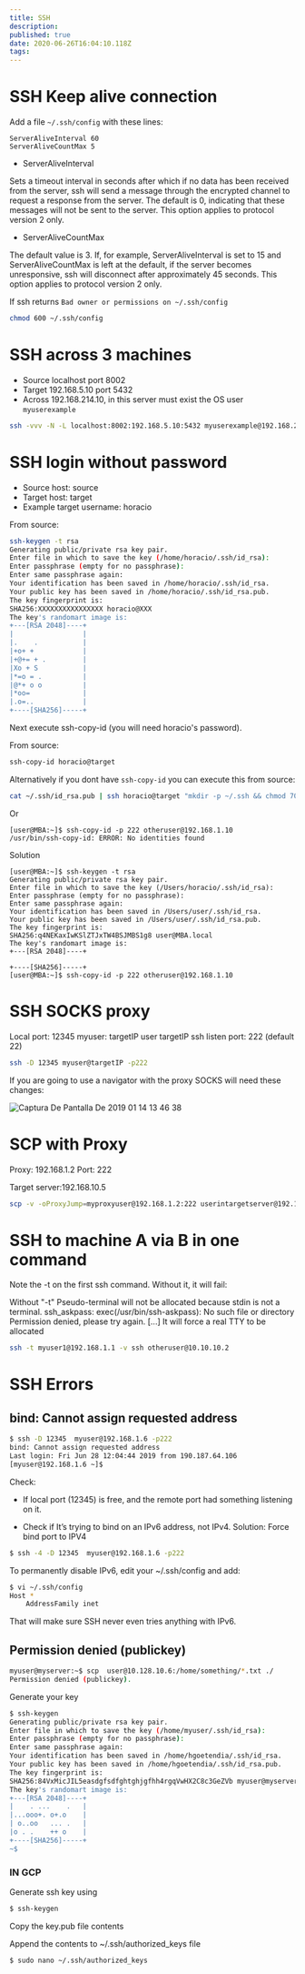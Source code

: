 ```yaml
---
title: SSH
description: 
published: true
date: 2020-06-26T16:04:10.118Z
tags: 
---
```


# SSH Keep alive connection

Add a file `~/.ssh/config` with these lines:


```text
ServerAliveInterval 60
ServerAliveCountMax 5
```


* ServerAliveInterval

Sets a timeout interval in seconds after which if no data has been received from the server, ssh will send a message through the encrypted channel to request a response from the server. The default is 0, indicating that these messages will not be sent to the server. This option applies to protocol version 2 only.

* ServerAliveCountMax

The default value is 3. If, for example, ServerAliveInterval is set to 15 and ServerAliveCountMax is left at the default, if the server becomes unresponsive, ssh will disconnect after approximately 45 seconds. This option applies to protocol version 2 only.

If ssh returns `Bad owner or permissions on ~/.ssh/config` 


```sh
chmod 600 ~/.ssh/config
```


# SSH across 3 machines
* Source localhost port 8002
* Target 192.168.5.10 port 5432
* Across 192.168.214.10, in this server must exist the OS user `myuserexample`

```sh
ssh -vvv -N -L localhost:8002:192.168.5.10:5432 myuserexample@192.168.214.10
```


# SSH login without password
* Source host: source
* Target host: target
* Example target username: horacio


From source:

```sh
ssh-keygen -t rsa
Generating public/private rsa key pair.
Enter file in which to save the key (/home/horacio/.ssh/id_rsa): 
Enter passphrase (empty for no passphrase): 
Enter same passphrase again: 
Your identification has been saved in /home/horacio/.ssh/id_rsa.
Your public key has been saved in /home/horacio/.ssh/id_rsa.pub.
The key fingerprint is:
SHA256:XXXXXXXXXXXXXXXX horacio@XXX
The key's randomart image is:
+---[RSA 2048]----+
|                 |
|.    .           |
|+o+ +            |
|+@+= + .         |
|Xo + S           |
|*=o = .          |
|@*+ o o          |
|*oo=             |
|.o=..            |
+----[SHA256]-----+
```

Next execute ssh-copy-id (you will need horacio's password).

From source:

```sh
ssh-copy-id horacio@target
```

Alternatively if you dont have `ssh-copy-id` you can execute this from source:

```sh
cat ~/.ssh/id_rsa.pub | ssh horacio@target "mkdir -p ~/.ssh && chmod 700 ~/.ssh && cat >>  ~/.ssh/authorized_keys && chmod 600 ~/.ssh/authorized_keys"
```

Or


```text
[user@MBA:~]$ ssh-copy-id -p 222 otheruser@192.168.1.10
/usr/bin/ssh-copy-id: ERROR: No identities found
```

Solution

```text
[user@MBA:~]$ ssh-keygen -t rsa
Generating public/private rsa key pair.
Enter file in which to save the key (/Users/horacio/.ssh/id_rsa):
Enter passphrase (empty for no passphrase):
Enter same passphrase again:
Your identification has been saved in /Users/user/.ssh/id_rsa.
Your public key has been saved in /Users/user/.ssh/id_rsa.pub.
The key fingerprint is:
SHA256:q4NEKaxIwKSlZTJxTW4BSJMBS1g8 user@MBA.local
The key's randomart image is:
+---[RSA 2048]----+

+----[SHA256]-----+
[user@MBA:~]$ ssh-copy-id -p 222 otheruser@192.168.1.10
```


# SSH SOCKS proxy

Local port: 12345
myuser: targetIP user
targetIP ssh listen port: 222 (default 22)


```sh
ssh -D 12345 myuser@targetIP -p222
```

If you are going to use a navigator with the proxy SOCKS will need these changes:

![Captura De Pantalla De 2019 01 14 13 46 38](/uploads/ssh/captura-de-pantalla-de-2019-01-14-13-46-38.png "Captura De Pantalla De 2019 01 14 13 46 38")



# SCP with Proxy 
Proxy: 192.168.1.2
Port: 222

Target server:192.168.10.5


```sh
scp -v -oProxyJump=myproxyuser@192.168.1.2:222 userintargetserver@192.168.10.5:/tmp/mydesiredfile.txt  ./
```

# SSH to machine A via B in one command

Note the -t on the first ssh command. Without it, it will fail:

Without "-t" Pseudo-terminal will not be allocated because stdin is not a terminal.
ssh_askpass: exec(/usr/bin/ssh-askpass): No such file or directory
Permission denied, please try again.
[...]
It will force a real TTY to be allocated


```sh
ssh -t myuser1@192.168.1.1 -v ssh otheruser@10.10.10.2
```




# SSH Errors
## bind: Cannot assign requested address                                                                                                                                                                                                         

```sh
$ ssh -D 12345  myuser@192.168.1.6 -p222
bind: Cannot assign requested address
Last login: Fri Jun 28 12:04:44 2019 from 190.187.64.106
[myuser@192.168.1.6 ~]$
```
Check:

* If local port (12345) is free, and the remote port had something listening on it.

* Check if It’s trying to bind on an IPv6 address, not IPv4. Solution: Force bind port to IPV4


```sh
$ ssh -4 -D 12345  myuser@192.168.1.6 -p222
```
To permanently disable IPv6, edit your ~/.ssh/config and add:


```sh
$ vi ~/.ssh/config
Host *
    AddressFamily inet

```
		
That will make sure SSH never even tries anything with IPv6.


## Permission denied (publickey)
```sh
myuser@myserver:~$ scp  user@10.128.10.6:/home/something/*.txt ./ 
Permission denied (publickey).
```

Generate your key
```sh
$ ssh-keygen
Generating public/private rsa key pair.
Enter file in which to save the key (/home/myuser/.ssh/id_rsa): 
Enter passphrase (empty for no passphrase): 
Enter same passphrase again: 
Your identification has been saved in /home/hgoetendia/.ssh/id_rsa.
Your public key has been saved in /home/hgoetendia/.ssh/id_rsa.pub.
The key fingerprint is:
SHA256:84VxMicJIL5easdgfsdfghtghjgfhh4rgqVwHX2C8c3GeZVb myuser@myserver
The key's randomart image is:
+---[RSA 2048]----+
|    . ...    .   |
|...ooo+. o+.o    |
| o..oo   ... .   |
|o . .    ++ o    |
+----[SHA256]-----+
~$
```


### IN GCP

Generate ssh key using
```sh
$ ssh-keygen
```

Copy the key.pub file contents

Append the contents to ~/.ssh/authorized_keys file

```sh
$ sudo nano ~/.ssh/authorized_keys
```

